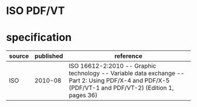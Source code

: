 # ISO PDF/VT
# specification
| source | published | reference
| -------| --------- | ---------
| ISO    |  2010-08  | ISO 16612-2:2010 -- Graphic technology -- Variable data exchange -- Part 2: Using PDF/X-4 and PDF/X-5 (PDF/VT-1 and PDF/VT-2) (Edition 1, pages 36)

